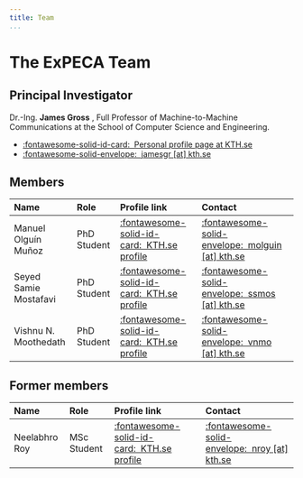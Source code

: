 ```yaml
---
title: Team
...
```


# The ExPECA Team

## Principal Investigator

Dr.-Ing. **James Gross** , Full Professor of Machine-to-Machine Communications at the School of Computer Science and Engineering.

- [:fontawesome-solid-id-card:&nbsp;&nbsp;Personal profile page at KTH.se](https://www.kth.se/profile/jamesgr)
- <a data-name="jamesgr" data-domain="kth" data-tld="se" href="#" class="cryptedmail" onclick="window.location.href = 'mailto:' + this.dataset.name + '@' + this.dataset.domain + '.' + this.dataset.tld; return false">:fontawesome-solid-envelope:&nbsp;&nbsp;jamesgr \[at\] kth.se</a>

## Members

| Name | Role | Profile link | Contact |
| :--- | :--- | :--- | :--- |
| Manuel Olguín Muñoz | PhD Student | [:fontawesome-solid-id-card:&nbsp;&nbsp;KTH.se profile](https://www.kth.se/profile/mojom) | <a data-name="molguin" data-domain="kth" data-tld="se" href="#" class="cryptedmail" onclick="window.location.href = 'mailto:' + this.dataset.name + '@' + this.dataset.domain + '.' + this.dataset.tld; return false">:fontawesome-solid-envelope:&nbsp;&nbsp;molguin \[at\] kth.se</a> |
| Seyed Samie Mostafavi | PhD Student | [:fontawesome-solid-id-card:&nbsp;&nbsp;KTH.se profile](https://www.kth.se/profile/ssmos) | <a data-name="ssmos" data-domain="kth" data-tld="se" href="#" class="cryptedmail" onclick="window.location.href = 'mailto:' + this.dataset.name + '@' + this.dataset.domain + '.' + this.dataset.tld; return false">:fontawesome-solid-envelope:&nbsp;&nbsp;ssmos \[at\] kth.se</a> |
| Vishnu N. Moothedath | PhD Student | [:fontawesome-solid-id-card:&nbsp;&nbsp;KTH.se profile](https://www.kth.se/profile/vnmo) | <a data-name="vnmo" data-domain="kth" data-tld="se" href="#" class="cryptedmail" onclick="window.location.href = 'mailto:' + this.dataset.name + '@' + this.dataset.domain + '.' + this.dataset.tld; return false">:fontawesome-solid-envelope:&nbsp;&nbsp;vnmo \[at\] kth.se</a> |

## Former members

| Name | Role | Profile link | Contact |
| :--- | :--- | :--- | :--- |
| Neelabhro Roy | MSc Student | [:fontawesome-solid-id-card:&nbsp;&nbsp;KTH.se profile](https://www.kth.se/profile/nroy) | <a data-name="nroy" data-domain="kth" data-tld="se" href="#" class="cryptedmail" onclick="window.location.href = 'mailto:' + this.dataset.name + '@' + this.dataset.domain + '.' + this.dataset.tld; return false">:fontawesome-solid-envelope:&nbsp;&nbsp;nroy \[at\] kth.se</a> |
